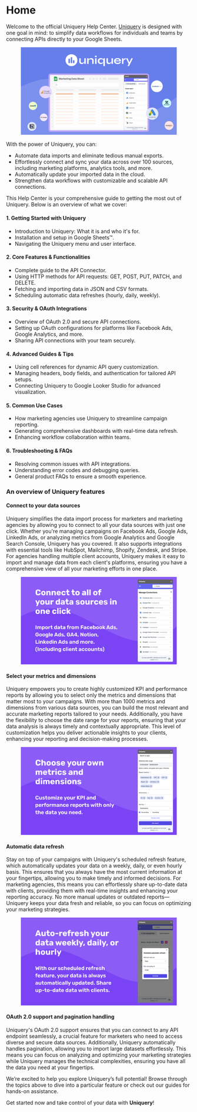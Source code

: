 # Home

Welcome to the official Uniquery Help Center. [Uniquery](https://uniquery.io/) is designed with one goal in mind: to simplify data workflows for individuals and teams by connecting APIs directly to your Google Sheets.&#x20;

<figure><img src=".gitbook/assets/Header.png" alt=""><figcaption></figcaption></figure>

With the power of Uniquery, you can:

* Automate data imports and eliminate tedious manual exports.
* Effortlessly connect and sync your data across over 100 sources, including marketing platforms, analytics tools, and more.
* Automatically update your imported data in the cloud.
* Strengthen data workflows with customizable and scalable API connections.

This Help Center is your comprehensive guide to getting the most out of Uniquery. Below is an overview of what we cover:

#### 1. Getting Started with Uniquery <a href="#id-1-getting-started-with-uniquery" id="id-1-getting-started-with-uniquery"></a>

* Introduction to Uniquery: What it is and who it's for.
* Installation and setup in Google Sheets™.
* Navigating the Uniquery menu and user interface.

#### **2. Core Features & Functionalities** <a href="#id-2-core-features-functionalities" id="id-2-core-features-functionalities"></a>

* Complete guide to the API Connector.
* Using HTTP methods for API requests: GET, POST, PUT, PATCH, and DELETE.
* Fetching and importing data in JSON and CSV formats.
* Scheduling automatic data refreshes (hourly, daily, weekly).

#### **3. Security & OAuth Integrations** <a href="#id-3-security-oauth-integrations" id="id-3-security-oauth-integrations"></a>

* Overview of OAuth 2.0 and secure API connections.
* Setting up OAuth configurations for platforms like Facebook Ads, Google Analytics, and more.
* Sharing API connections with your team securely.

#### **4. Advanced Guides & Tips** <a href="#id-4-advanced-guides-tips" id="id-4-advanced-guides-tips"></a>

* Using cell references for dynamic API query customization.
* Managing headers, body fields, and authentication for tailored API setups.
* Connecting Uniquery to Google Looker Studio for advanced visualization.

#### **5. Common Use Cases** <a href="#id-5-common-use-cases" id="id-5-common-use-cases"></a>

* How marketing agencies use Uniquery to streamline campaign reporting.
* Generating comprehensive dashboards with real-time data refresh.
* Enhancing workflow collaboration within teams.

#### **6. Troubleshooting & FAQs** <a href="#id-6-troubleshooting-faqs" id="id-6-troubleshooting-faqs"></a>

* Resolving common issues with API integrations.
* Understanding error codes and debugging queries.
* General product FAQs to ensure a smooth experience.

### An overview of Uniquery features

#### Connect to your data sources

Uniquery simplifies the data import process for marketers and marketing agencies by allowing you to connect to all your data sources with just one click. Whether you're managing campaigns on Facebook Ads, Google Ads, LinkedIn Ads, or analyzing metrics from Google Analytics and Google Search Console, Uniquery has you covered. It also supports integrations with essential tools like HubSpot, Mailchimp, Shopify, Zendesk, and Stripe. For agencies handling multiple client accounts, Uniquery makes it easy to import and manage data from each client's platforms, ensuring you have a comprehensive view of all your marketing efforts in one place.

<figure><img src=".gitbook/assets/image-1.png" alt=""><figcaption></figcaption></figure>

#### Select your metrics and dimensions

Uniquery empowers you to create highly customized KPI and performance reports by allowing you to select only the metrics and dimensions that matter most to your campaigns. With more than 1000 metrics and dimensions from various data sources, you can build the most relevant and accurate marketing reports tailored to your needs. Additionally, you have the flexibility to choose the date range for your reports, ensuring that your data analysis is always timely and contextually appropriate. This level of customization helps you deliver actionable insights to your clients, enhancing your reporting and decision-making processes.

<figure><img src=".gitbook/assets/image-3.png" alt=""><figcaption></figcaption></figure>

#### Automatic data refresh

Stay on top of your campaigns with Uniquery's scheduled refresh feature, which automatically updates your data on a weekly, daily, or even hourly basis. This ensures that you always have the most current information at your fingertips, allowing you to make timely and informed decisions. For marketing agencies, this means you can effortlessly share up-to-date data with clients, providing them with real-time insights and enhancing your reporting accuracy. No more manual updates or outdated reports—Uniquery keeps your data fresh and reliable, so you can focus on optimizing your marketing strategies.&#x20;

<figure><img src=".gitbook/assets/image-2.png" alt=""><figcaption></figcaption></figure>

#### OAuth 2.0 support and pagination handling&#x20;

Uniquery's OAuth 2.0 support ensures that you can connect to any API endpoint seamlessly, a crucial feature for marketers who need to access diverse and secure data sources. Additionally, Uniquery automatically handles pagination, allowing you to import large datasets effortlessly. This means you can focus on analyzing and optimizing your marketing strategies while Uniquery manages the technical complexities, ensuring you have all the data you need at your fingertips.



We’re excited to help you explore Uniquery’s full potential! Browse through the topics above to dive into a particular feature or check out our guides for hands-on assistance.

Get started now and take control of your data with **Uniquery**!
